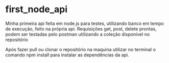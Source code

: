 # first_node_api
Minha primeira api feita em node.js para testes, utilizando banco em tempo de execução, feito na própria api. Requisições get, post, delete prontas, podem ser testadas pelo postman utilizando a coleção disponível no repositório

Após fazer pull ou clonar o repositório na maquina utilizar no terminal o comando npm install para instalar as dependências da api.
